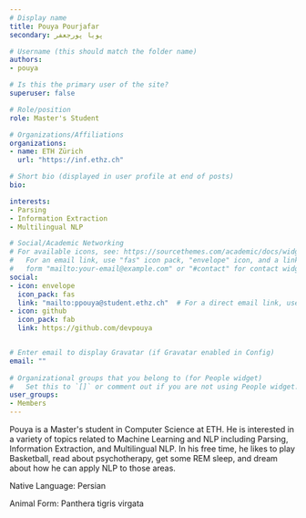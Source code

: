 ```yaml
---
# Display name
title: Pouya Pourjafar
secondary: پویا پورجعفر

# Username (this should match the folder name)
authors:
- pouya

# Is this the primary user of the site?
superuser: false

# Role/position
role: Master's Student

# Organizations/Affiliations
organizations:
- name: ETH Zürich
  url: "https://inf.ethz.ch"

# Short bio (displayed in user profile at end of posts)
bio: 

interests:
- Parsing
- Information Extraction
- Multilingual NLP

# Social/Academic Networking
# For available icons, see: https://sourcethemes.com/academic/docs/widgets/#icons
#   For an email link, use "fas" icon pack, "envelope" icon, and a link in the
#   form "mailto:your-email@example.com" or "#contact" for contact widget.
social:
- icon: envelope
  icon_pack: fas
  link: "mailto:ppouya@student.ethz.ch"  # For a direct email link, use "mailto:test@example.org".
- icon: github
  icon_pack: fab
  link: https://github.com/devpouya


# Enter email to display Gravatar (if Gravatar enabled in Config)
email: ""
  
# Organizational groups that you belong to (for People widget)
#   Set this to `[]` or comment out if you are not using People widget.  
user_groups:
- Members
---
```


Pouya is a Master's student in Computer Science at ETH. He is interested in a variety of topics related to Machine Learning and NLP including Parsing, Information Extraction, and Multilingual NLP. In his free time, he likes to play Basketball, read about psychotherapy, get some REM sleep, and dream about how he can apply NLP to those areas.  

Native Language: Persian

Animal Form: Panthera tigris virgata